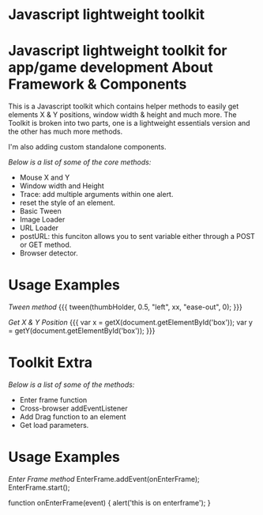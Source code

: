 Javascript lightweight toolkit
==============================
Javascript lightweight toolkit for app/game development
About Framework & Components
============================
This is a Javascript toolkit which contains helper methods to easily get elements X & Y positions, window width & height and much more. The Toolkit is broken into two parts, one is a lightweight essentials version and the other has much more methods.

I'm also adding custom standalone components.

*Below is a list of some of the core methods:*

 * Mouse X and Y
 * Window width and Height
 * Trace: add multiple arguments within one alert.
 * reset the style of an element.
 * Basic Tween
 * Image Loader
 * URL Loader
 * postURL: this funciton allows you to sent variable either through a POST or GET method.
 * Browser detector.


Usage Examples
==============
*Tween method*
{{{
tween(thumbHolder, 0.5, "left", xx, "ease-out", 0);
}}}

*Get X & Y Position*
{{{
var x = getX(document.getElementById('box'));
var y = getY(document.getElementById('box'));
}}}

Toolkit Extra
=============

*Below is a list of some of the methods:*
 * Enter frame function
 * Cross-browser addEventListener
 * Add Drag function to an element
 * Get load parameters.

Usage Examples
==============
*Enter Frame method*
 EnterFrame.addEvent(onEnterFrame);
 EnterFrame.start();

 function onEnterFrame(event)
 {
  alert('this is on enterframe');
 }

